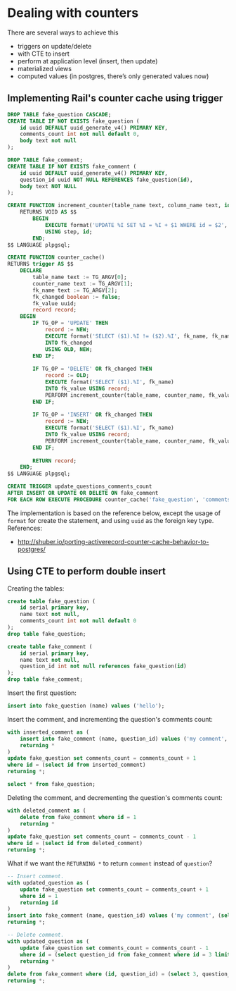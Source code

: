 # Dealing with counters

There are several ways to achieve this
- triggers on update/delete
- with CTE to insert
- perform at application level (insert, then update)
- materialized views
- computed values (in postgres, there’s only generated values now)

## Implementing Rail's counter cache using trigger

```sql
DROP TABLE fake_question CASCADE;
CREATE TABLE IF NOT EXISTS fake_question (
	id uuid DEFAULT uuid_generate_v4() PRIMARY KEY,
	comments_count int not null default 0,
	body text not null
);

DROP TABLE fake_comment;
CREATE TABLE IF NOT EXISTS fake_comment (
	id uuid DEFAULT uuid_generate_v4() PRIMARY KEY,
	question_id uuid NOT NULL REFERENCES fake_question(id),
	body text NOT NULL
);

CREATE FUNCTION increment_counter(table_name text, column_name text, id uuid, step integer)
	RETURNS VOID AS $$
		BEGIN
			EXECUTE format('UPDATE %I SET %I = %I + $1 WHERE id = $2', table_name, column_name, column_name)
			USING step, id;
		END;
$$ LANGUAGE plpgsql;

CREATE FUNCTION counter_cache()
RETURNS trigger AS $$
	DECLARE
		table_name text := TG_ARGV[0];
		counter_name text := TG_ARGV[1];
		fk_name text := TG_ARGV[2];
		fk_changed boolean := false;
		fk_value uuid;
		record record;
	BEGIN
		IF TG_OP = 'UPDATE' THEN
			record := NEW;
			EXECUTE format('SELECT ($1).%I != ($2).%I', fk_name, fk_name)
			INTO fk_changed
			USING OLD, NEW;
		END IF;
		
		IF TG_OP = 'DELETE' OR fk_changed THEN
			record := OLD;
			EXECUTE format('SELECT ($1).%I', fk_name)
			INTO fk_value USING record;
			PERFORM increment_counter(table_name, counter_name, fk_value, -1);
		END IF;
		
		IF TG_OP = 'INSERT' OR fk_changed THEN
			record := NEW;
			EXECUTE format('SELECT ($1).%I', fk_name)
			INTO fk_value USING record;
			PERFORM increment_counter(table_name, counter_name, fk_value, +1);
		END IF;
		
		RETURN record;
	END;
$$ LANGUAGE plpgsql;

CREATE TRIGGER update_questions_comments_count
AFTER INSERT OR UPDATE OR DELETE ON fake_comment
FOR EACH ROW EXECUTE PROCEDURE counter_cache('fake_question', 'comments_count', 'question_id');
```

The implementation is based on the reference below, except the usage of `format` for create the statement, and using `uuid` as the foreign key type.
References:
- http://shuber.io/porting-activerecord-counter-cache-behavior-to-postgres/


## Using CTE to perform double insert

Creating the tables:
```sql
create table fake_question (
	id serial primary key,
	name text not null,
	comments_count int not null default 0
);
drop table fake_question;

create table fake_comment (
	id serial primary key,
	name text not null,
	question_id int not null references fake_question(id)
);
drop table fake_comment;
```

Insert the first question:

```sql
insert into fake_question (name) values ('hello');
```

Insert the comment, and incrementing the question's comments count:
```sql
with inserted_comment as (
	insert into fake_comment (name, question_id) values ('my comment', 1)
	returning *
)
update fake_question set comments_count = comments_count + 1
where id = (select id from inserted_comment)
returning *;

select * from fake_question;
```

Deleting the comment, and decrementing the question's comments count:
```sql
with deleted_comment as (
	delete from fake_comment where id = 1
	returning *
)
update fake_question set comments_count = comments_count - 1
where id = (select id from deleted_comment)
returning *;
```

What if we want the `RETURNING *` to return `comment` instead of `question`?
```sql
-- Insert comment.
with updated_question as (
	update fake_question set comments_count = comments_count + 1
	where id = 1
	returning id
)
insert into fake_comment (name, question_id) values ('my comment', (select id from updated_question))
returning *;

-- Delete comment.
with updated_question as (
	update fake_question set comments_count = comments_count - 1
	where id = (select question_id from fake_comment where id = 3 limit 1)
	returning *
)
delete from fake_comment where (id, question_id) = (select 3, question_id from updated_question)
returning *;
```
